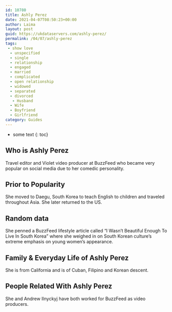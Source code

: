 ```yaml
---
id: 10780
title: Ashly Perez
date: 2021-04-07T08:50:23+00:00
author: Laima
layout: post
guid: https://ukdataservers.com/ashly-perez/
permalink: /04/07/ashly-perez
tags:
 - show love
  - unspecified
  - single
  - relationship
  - engaged
  - married
  - complicated
  - open relationship
  - widowed
  - separated
  - divorced
   - Husband
  - Wife
  - Boyfriend
  - Girlfriend
category: Guides
---
```


* some text
{: toc}


## Who is Ashly Perez
                  
                  
                  
Travel editor and Violet video producer at BuzzFeed who became very popular on social media due to her comedic personality. 
                  
              
            
              
            
                
                
                
## Prior to Popularity
                  
                  
                  
She moved to Daegu, South Korea to teach English to children and traveled throughout Asia. She later returned to the US.
                  
              
            
              
            
                
                
                
## Random data
                  
                  
                  
She penned a BuzzFeed lifestyle article called &#8220;I Wasn&#8217;t Beautiful Enough To Live In South Korea&#8221; where she weighed in on South Korean culture&#8217;s extreme emphasis on young women&#8217;s appearance.
                  
              
            
              
            
                
                
                
## Family & Everyday Life of Ashly Perez
                  
                  
                  
She is from California and is of Cuban, Filipino and Korean descent. 
                  
              
            
              
            
                
                
                
## People Related With Ashly Perez
                  
                  
                  
She and Andrew Ilnyckyj have both worked for BuzzFeed as video producers.
                  
              
            
              
            
                
              
            
              
              
            
            
              
            
          
          
          